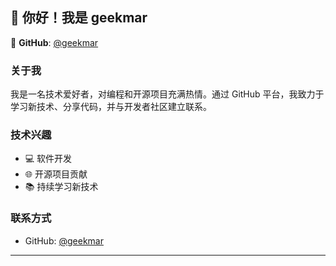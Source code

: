 ## 👋 你好！我是 **geekmar**

🔗 **GitHub**: [@geekmar](https://github.com/geekmar)

### 关于我
我是一名技术爱好者，对编程和开源项目充满热情。通过 GitHub 平台，我致力于学习新技术、分享代码，并与开发者社区建立联系。

### 技术兴趣
- 💻 软件开发
- 🌐 开源项目贡献
- 📚 持续学习新技术

### 联系方式
- GitHub: [@geekmar](https://github.com/geekmar)

---
